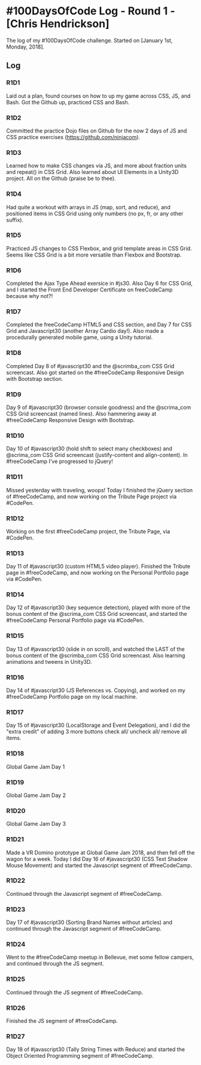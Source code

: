 # #100DaysOfCode Log - Round 1 - [Chris Hendrickson]

The log of my #100DaysOfCode challenge. Started on [January 1st, Monday, 2018].

## Log

### R1D1 
Laid out a plan, found courses on how to up my game across CSS, JS, and Bash. Got the Github up, practiced CSS and Bash.

### R1D2
Committed the practice Dojo files on Github for the now 2 days of JS and CSS practice exercises (https://github.com/ninjacom).

### R1D3
Learned how to make CSS changes via JS, and more about fraction units and repeat() in CSS Grid. Also learned about UI Elements in a Unity3D project. All on the Github (praise be to thee).

### R1D4
Had quite a workout with arrays in JS (map, sort, and reduce), and positioned items in CSS Grid using only numbers (no px, fr, or any other suffix).

### R1D5
Practiced JS changes to CSS Flexbox, and grid template areas in CSS Grid. Seems like CSS Grid is a bit more versatile than Flexbox and Bootstrap.

### R1D6
Completed the Ajax Type Ahead exersice in #js30. Also Day 6 for CSS Grid, and I started the Front End Developer Certificate on freeCodeCamp because why not?!

### R1D7
Completed the freeCodeCamp HTML5 and CSS section, and Day 7 for CSS Grid and Javascript30 (another Array Cardio day!). Also made a procedurally generated mobile game, using a Unity tutorial.

### R1D8
Completed Day 8 of #javascript30 and the @scrimba_com CSS Grid screencast. Also got started on the #freeCodeCamp Responsive Design with Bootstrap section.

### R1D9
Day 9 of #javascript30 (browser console goodness) and the @scrima_com CSS Grid screencast (named lines). Also hammering away at #freeCodeCamp Responsive Design with Bootstrap.

### R1D10
Day 10 of #javascript30 (hold shift to select many checkboxes) and @scrima_com CSS Grid screencast (justify-content and align-content). In #freeCodeCamp I've progressed to jQuery!

### R1D11
Missed yesterday with traveling, woops! Today I finished the jQuery section of #freeCodeCamp, and now working on the Tribute Page project via #CodePen.

### R1D12
Working on the first #freeCodeCamp project, the Tribute Page, via #CodePen.

### R1D13
Day 11 of #javascript30 (custom HTML5 video player). Finished the Tribute page in #freeCodeCamp, and now working on the Personal Portfolio page via #CodePen. 

### R1D14
Day 12 of #javascript30 (key sequence detection), played with more of the bonus content of the @scrima_com CSS Grid screencast, and started the #freeCodeCamp Personal Portfolio page via #CodePen.

### R1D15
Day 13 of #javascript30 (slide in on scroll), and watched the LAST of the bonus content of the @scrimba_com CSS Grid screencast. Also learning animations and tweens in Unity3D.

### R1D16
Day 14 of #javascript30 (JS References vs. Copying), and worked on my #freeCodeCamp Portfolio page on my local machine.

### R1D17
Day 15 of #javascript30 (LocalStorage and Event Delegation), and I did the "extra credit" of adding 3 more buttons check all/ uncheck all/ remove all items.

### R1D18
Global Game Jam Day 1

### R1D19
Global Game Jam Day 2

### R1D20
Global Game Jam Day 3

### R1D21
Made a VR Domino prototype at Global Game Jam 2018, and then fell off the wagon for a week. Today I did Day 16 of #javascript30 (CSS Text Shadow Mouse Movement) and started the Javascript segment of #freeCodeCamp.

### R1D22
Continued through the Javascript segment of #freeCodeCamp.

### R1D23
Day 17 of #javascript30 (Sorting Brand Names without articles) and continued through the Javascript segment of #freeCodeCamp.

### R1D24
Went to the #freeCodeCamp meetup in Bellevue, met some fellow campers, and continued through the JS segment.

### R1D25
Continued through the JS segment of #freeCodeCamp.

### R1D26
Finished the JS segment of #freeCodeCamp.

### R1D27
Day 18 of #javascript30 (Tally String Times with Reduce) and started the Object Oriented Programming segment of #freeCodeCamp. 